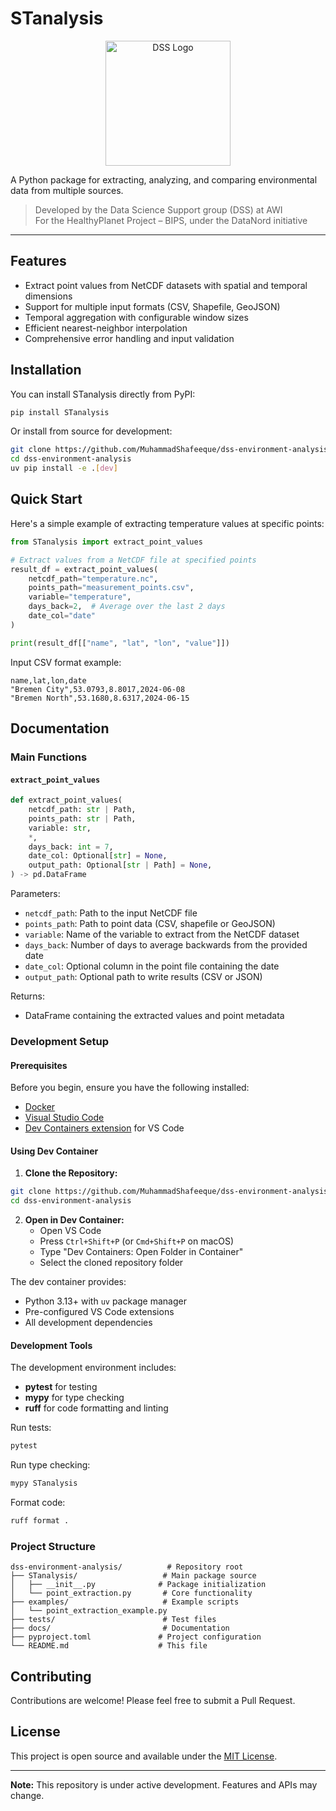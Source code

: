# STanalysis

<p align="center">
  <img src="DSS_Logo.png" alt="DSS Logo" width="200"/>
</p>

A Python package for extracting, analyzing, and comparing environmental data from multiple sources.

> Developed by the Data Science Support group (DSS) at AWI  
> For the HealthyPlanet Project – BIPS, under the DataNord initiative

---

## Features

- Extract point values from NetCDF datasets with spatial and temporal dimensions
- Support for multiple input formats (CSV, Shapefile, GeoJSON)
- Temporal aggregation with configurable window sizes
- Efficient nearest-neighbor interpolation
- Comprehensive error handling and input validation

## Installation

You can install STanalysis directly from PyPI:

```bash
pip install STanalysis
```

Or install from source for development:

```bash
git clone https://github.com/MuhammadShafeeque/dss-environment-analysis.git
cd dss-environment-analysis
uv pip install -e .[dev]
```

## Quick Start

Here's a simple example of extracting temperature values at specific points:

```python
from STanalysis import extract_point_values

# Extract values from a NetCDF file at specified points
result_df = extract_point_values(
    netcdf_path="temperature.nc",
    points_path="measurement_points.csv",
    variable="temperature",
    days_back=2,  # Average over the last 2 days
    date_col="date"
)

print(result_df[["name", "lat", "lon", "value"]])
```

Input CSV format example:
```csv
name,lat,lon,date
"Bremen City",53.0793,8.8017,2024-06-08
"Bremen North",53.1680,8.6317,2024-06-15
```

## Documentation

### Main Functions

#### `extract_point_values`

```python
def extract_point_values(
    netcdf_path: str | Path,
    points_path: str | Path,
    variable: str,
    *,
    days_back: int = 7,
    date_col: Optional[str] = None,
    output_path: Optional[str | Path] = None,
) -> pd.DataFrame
```

Parameters:
- `netcdf_path`: Path to the input NetCDF file
- `points_path`: Path to point data (CSV, shapefile or GeoJSON)
- `variable`: Name of the variable to extract from the NetCDF dataset
- `days_back`: Number of days to average backwards from the provided date
- `date_col`: Optional column in the point file containing the date
- `output_path`: Optional path to write results (CSV or JSON)

Returns:
- DataFrame containing the extracted values and point metadata

### Development Setup

#### Prerequisites

Before you begin, ensure you have the following installed:
- [Docker](https://docs.docker.com/get-docker/)
- [Visual Studio Code](https://code.visualstudio.com/)
- [Dev Containers extension](https://marketplace.visualstudio.com/items?itemName=ms-vscode-remote.remote-containers) for VS Code

#### Using Dev Container

1. **Clone the Repository:**
```bash
git clone https://github.com/MuhammadShafeeque/dss-environment-analysis.git
cd dss-environment-analysis
```

2. **Open in Dev Container:**
   - Open VS Code
   - Press `Ctrl+Shift+P` (or `Cmd+Shift+P` on macOS)
   - Type "Dev Containers: Open Folder in Container"
   - Select the cloned repository folder

The dev container provides:
- Python 3.13+ with `uv` package manager
- Pre-configured VS Code extensions
- All development dependencies

#### Development Tools

The development environment includes:
- **pytest** for testing
- **mypy** for type checking
- **ruff** for code formatting and linting

Run tests:
```bash
pytest
```

Run type checking:
```bash
mypy STanalysis
```

Format code:
```bash
ruff format .
```

### Project Structure

```
dss-environment-analysis/          # Repository root
├── STanalysis/                   # Main package source
│   ├── __init__.py              # Package initialization
│   └── point_extraction.py       # Core functionality
├── examples/                     # Example scripts
│   └── point_extraction_example.py
├── tests/                        # Test files
├── docs/                         # Documentation
├── pyproject.toml               # Project configuration
└── README.md                    # This file
```

## Contributing

Contributions are welcome! Please feel free to submit a Pull Request.

## License

This project is open source and available under the [MIT License](LICENSE).

---

**Note:** This repository is under active development. Features and APIs may change.
